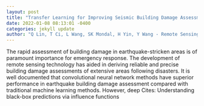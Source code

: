 ```yaml
--- 
layout: post 
title: "Transfer Learning for Improving Seismic Building Damage Assessment" 
date: 2022-01-08 08:13:01 -0400 
categories: jekyll update 
author: "Q Lin, T Ci, L Wang, SK Mondal, H Yin, Y Wang - Remote Sensing, 2022" 
--- 
```

The rapid assessment of building damage in earthquake-stricken areas is of paramount importance for emergency response. The development of remote sensing technology has aided in deriving reliable and precise building damage assessments of extensive areas following disasters. It is well documented that convolutional neural network methods have superior performance in earthquake building damage assessment compared with traditional machine learning methods. However, deep Cites: Understanding black-box predictions via influence functions